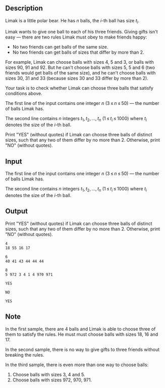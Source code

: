 ## Description

<div><p>Limak is a little polar bear. He has <span class="tex-span"><i>n</i></span> balls, the <span class="tex-span"><i>i</i></span>-th ball has size <span class="tex-span"><i>t</i><sub class="lower-index"><i>i</i></sub></span>.</p><p>Limak wants to give one ball to each of his three friends. Giving gifts isn't easy&nbsp;— there are two rules Limak must obey to make friends happy:</p><ul> <li> No two friends can get balls of the same size. </li><li> No two friends can get balls of sizes that differ by more than <span class="tex-span">2</span>. </li></ul><p>For example, Limak can choose balls with sizes <span class="tex-span">4</span>, <span class="tex-span">5</span> and <span class="tex-span">3</span>, or balls with sizes <span class="tex-span">90</span>, <span class="tex-span">91</span> and <span class="tex-span">92</span>. But he can't choose balls with sizes <span class="tex-span">5</span>, <span class="tex-span">5</span> and <span class="tex-span">6</span> (two friends would get balls of the same size), and he can't choose balls with sizes <span class="tex-span">30</span>, <span class="tex-span">31</span> and <span class="tex-span">33</span> (because sizes <span class="tex-span">30</span> and <span class="tex-span">33</span> differ by more than <span class="tex-span">2</span>).</p><p>Your task is to check whether Limak can choose three balls that satisfy conditions above.</p></div><div class="input-specification"><p>The first line of the input contains one integer <span class="tex-span"><i>n</i></span> (<span class="tex-span">3 ≤ <i>n</i> ≤ 50</span>)&nbsp;— the number of balls Limak has.</p><p>The second line contains <span class="tex-span"><i>n</i></span> integers <span class="tex-span"><i>t</i><sub class="lower-index">1</sub>, <i>t</i><sub class="lower-index">2</sub>, ..., <i>t</i><sub class="lower-index"><i>n</i></sub></span> (<span class="tex-span">1 ≤ <i>t</i><sub class="lower-index"><i>i</i></sub> ≤ 1000</span>) where <span class="tex-span"><i>t</i><sub class="lower-index"><i>i</i></sub></span> denotes the size of the <span class="tex-span"><i>i</i></span>-th ball.</p></div><div class="output-specification"><p>Print "<span class="tex-font-style-tt">YES</span>" (without quotes) if Limak can choose three balls of distinct sizes, such that any two of them differ by no more than <span class="tex-span">2</span>. Otherwise, print "<span class="tex-font-style-tt">NO</span>" (without quotes).</p></div>

## Input

<p>The first line of the input contains one integer <span class="tex-span"><i>n</i></span> (<span class="tex-span">3 ≤ <i>n</i> ≤ 50</span>)&nbsp;— the number of balls Limak has.</p><p>The second line contains <span class="tex-span"><i>n</i></span> integers <span class="tex-span"><i>t</i><sub class="lower-index">1</sub>, <i>t</i><sub class="lower-index">2</sub>, ..., <i>t</i><sub class="lower-index"><i>n</i></sub></span> (<span class="tex-span">1 ≤ <i>t</i><sub class="lower-index"><i>i</i></sub> ≤ 1000</span>) where <span class="tex-span"><i>t</i><sub class="lower-index"><i>i</i></sub></span> denotes the size of the <span class="tex-span"><i>i</i></span>-th ball.</p>

## Output

<p>Print "<span class="tex-font-style-tt">YES</span>" (without quotes) if Limak can choose three balls of distinct sizes, such that any two of them differ by no more than <span class="tex-span">2</span>. Otherwise, print "<span class="tex-font-style-tt">NO</span>" (without quotes).</p>





```input1
4
18 55 16 17

```




```input2
6
40 41 43 44 44 44

```




```input3
8
5 972 3 4 1 4 970 971

```




```output1
YES

```




```output2
NO

```




```output3
YES

```



## Note

<p>In the first sample, there are <span class="tex-span">4</span> balls and Limak is able to choose three of them to satisfy the rules. He must must choose balls with sizes <span class="tex-span">18</span>, <span class="tex-span">16</span> and <span class="tex-span">17</span>.</p><p>In the second sample, there is no way to give gifts to three friends without breaking the rules.</p><p>In the third sample, there is even more than one way to choose balls:</p><ol> <li> Choose balls with sizes <span class="tex-span">3</span>, <span class="tex-span">4</span> and <span class="tex-span">5</span>. </li><li> Choose balls with sizes <span class="tex-span">972</span>, <span class="tex-span">970</span>, <span class="tex-span">971</span>. </li></ol>
